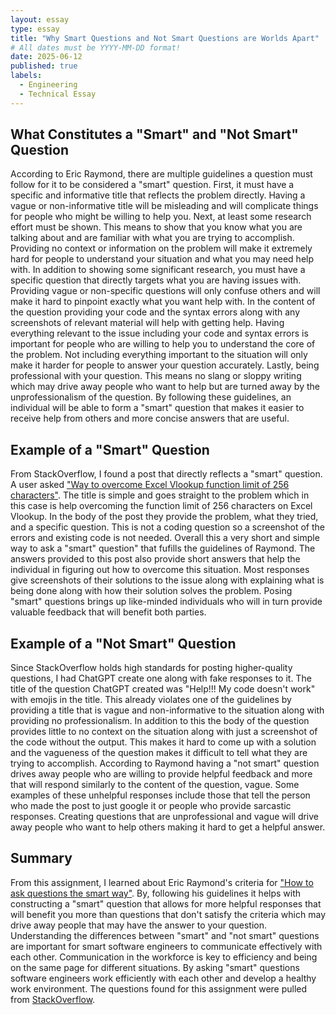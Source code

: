 ```yaml
---
layout: essay
type: essay
title: "Why Smart Questions and Not Smart Questions are Worlds Apart"
# All dates must be YYYY-MM-DD format!
date: 2025-06-12
published: true
labels:
  - Engineering
  - Technical Essay
---
```

## What Constitutes a "Smart" and "Not Smart" Question
According to Eric Raymond, there are multiple guidelines a question must follow for it to be considered a "smart" question. First, it must have a specific and informative title that reflects the problem directly. Having a vague or non-informative title will be misleading and will complicate things for people who might be willing to help you. Next, at least some research effort must be shown. This means to show that you know what you are talking about and are familiar with what you are trying to accomplish. Providing no context or information on the problem will make it extremely hard for people to understand your situation and what you may need help with. In addition to showing some significant research, you must have a specific question that directly targets what you are having issues with. Providing vague or non-specific questions will only confuse others and will make it hard to pinpoint exactly what you want help with. In the content of the question providing your code and the syntax errors along with any screenshots of relevant material will help with getting help. Having everything relevant to the issue including your code and syntax errors is important for people who are willing to help you to understand the core of the problem. Not including everything important to the situation will only make it harder for people to answer your question accurately. Lastly, being professional with your question. This means no slang or sloppy writing which may drive away people who want to help but are turned away by the unprofessionalism of the question. By following these guidelines, an individual will be able to form a "smart" question that makes it easier to receive help from others and more concise answers that are useful. 

## Example of a "Smart" Question
From StackOverflow, I found a post that directly reflects a "smart" question. A user asked ["Way to overcome Excel Vlookup function limit of 256 characters"](https://stackoverflow.com/questions/13202473/way-to-overcome-excel-vlookup-function-limit-of-256-characters). The title is simple and goes straight to the problem which in this case is help overcoming the function limit of 256 characters on Excel Vlookup. In the body of the post they provide the problem, what they tried, and a specific question. This is not a coding question so a screenshot of the errors and existing code is not needed. Overall this a very short and simple way to ask a "smart" question" that fufills the guidelines of Raymond. The answers provided to this post also provide short answers that help the individual in figuring out how to overcome this situation. Most responses give screenshots of their solutions to the issue along with explaining what is being done along with how their solution solves the problem. Posing "smart" questions brings up like-minded individuals who will in turn provide valuable feedback that will benefit both parties. 

## Example of a "Not Smart" Question
Since StackOverflow holds high standards for posting higher-quality questions, I had ChatGPT create one along with fake responses to it. The title of the question ChatGPT created was "Help!!! My code doesn't work" with emojis in the title. This already violates one of the guidelines by providing a title that is vague and non-informative to the situation along with providing no professionalism. In addition to this the body of the question provides little to no context on the situation along with just a screenshot of the code without the output. This makes it hard to come up with a solution and the vagueness of the question makes it difficult to tell what they are trying to accomplish. According to Raymond having a "not smart" question drives away people who are willing to provide helpful feedback and more that will respond similarly to the content of the question, vague. Some examples of these unhelpful responses include those that tell the person who made the post to just google it or people who provide sarcastic responses. Creating questions that are unprofessional and vague will drive away people who want to help others making it hard to get a helpful answer. 

## Summary
From this assignment, I learned about Eric Raymond's criteria for ["How to ask questions the smart way"](http://www.catb.org/esr/faqs/smart-questions.html). By, following his guidelines it helps with constructing a "smart" question that allows for more helpful responses that will benefit you more than questions that don't satisfy the criteria which may drive away people that may have the answer to your question. Understanding the differences between "smart" and "not smart" questions are important for smart software engineers to communicate effectively with each other. Communication in the workforce is key to efficiency and being on the same page for different situations. By asking "smart" questions software engineers work efficiently with each other and develop a healthy work environment. The questions found for this assignment were pulled from [StackOverflow](https://stackoverflow.com/questions?tab=Bounties).


